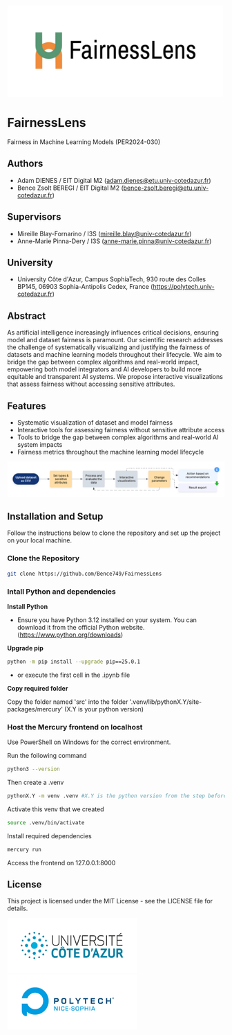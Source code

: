 <img src="images/fairnesslens-logo.png" width="500px">

# FairnessLens

Fairness in Machine Learning Models (PER2024-030)

## Authors

-   Adam DIENES / EIT Digital M2 (adam.dienes@etu.univ-cotedazur.fr)
-   Bence Zsolt BEREGI / EIT Digital M2 (bence-zsolt.beregi@etu.univ-cotedazur.fr)

## Supervisors

-   Mireille Blay-Fornarino / I3S (mireille.blay@univ-cotedazur.fr)
-   Anne-Marie Pinna-Dery / I3S (anne-marie.pinna@univ-cotedazur.fr)

## University

-   University Côte d'Azur, Campus SophiaTech, 930 route des Colles BP145, 06903 Sophia-Antipolis Cedex, France (https://polytech.univ-cotedazur.fr)

## Abstract

As artificial intelligence increasingly influences critical decisions, ensuring model and dataset fairness is paramount. Our scientific research addresses the challenge of systematically visualizing and justifying the fairness of datasets and machine learning models throughout their lifecycle. We aim to bridge the gap between complex algorithms and real-world impact, empowering both model integrators and AI developers to build more equitable and transparent AI systems. We propose interactive visualizations that assess fairness without accessing sensitive attributes.

## Features

-   Systematic visualization of dataset and model fairness
-   Interactive tools for assessing fairness without sensitive attribute access
-   Tools to bridge the gap between complex algorithms and real-world AI system impacts
-   Fairness metrics throughout the machine learning model lifecycle

![workflow](images/workflow.png)

## Installation and Setup

Follow the instructions below to clone the repository and set up the project on your local machine.

### Clone the Repository

```bash
git clone https://github.com/Bence749/FairnessLens
```

### Intall Python and dependencies

**Install Python**

-   Ensure you have Python 3.12 installed on your system. You can download it from the official Python website. (https://www.python.org/downloads)

**Upgrade pip**

```bash
python -m pip install --upgrade pip==25.0.1
```

-   or execute the first cell in the .ipynb file

**Copy required folder**

Copy the folder named 'src' into the folder '.venv/lib/pythonX.Y/site-packages/mercury' (X.Y is your python version)


### Host the Mercury frontend on localhost

Use PowerShell on Windows for the correct environment.

Run the following command

```bash
python3 --version
```

Then create a .venv

```bash
pythonX.Y -m venv .venv #X.Y is the python version from the step before
```

Activate this venv that we created

```bash
source .venv/bin/activate
```

Install required dependencies

```bash
mercury run
```

Access the frontend on 127.0.0.1:8000

## License

This project is licensed under the MIT License - see the LICENSE file for details.

<img src="images/uca-logo.png" width="300px">
<img src="images/polytech-logo.png" width="300px" >
